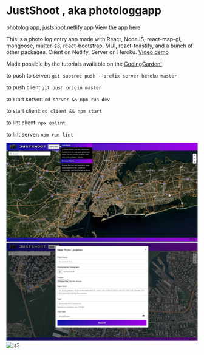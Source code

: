 # JustShoot , aka photologgapp

photolog app, justshoot.netlify.app
[View the app here](https://justshoot.netlify.app)

This is a photo log entry app made with React, NodeJS, react-map-gl, mongoose, multer-s3, react-bootstrap, MUI, react-toastify, and a bunch of other packages. Client on Netlify, Server on Heroku. [Video demo](https://www.youtube.com/watch?v=Zye6HkykpDY)

Made possible by the tutorials available on the [CodingGarden!](https://github.com/CodingGarden)

to push to server:
`git subtree push --prefix server heroku master`

to push client
`git push origin master`

to start server:
`cd server && npm run dev`

to start client:
`cd client && npm start`

to lint client:
`npx eslint`

to lint server:
`npm run lint`

![js1](client/src/assets/images/justshoot1.jpg) <br>
![js2](client/src/assets/images/justshoot2.jpg) <br>
![js3](client/src/assets/images/justshoot3.png) <br>